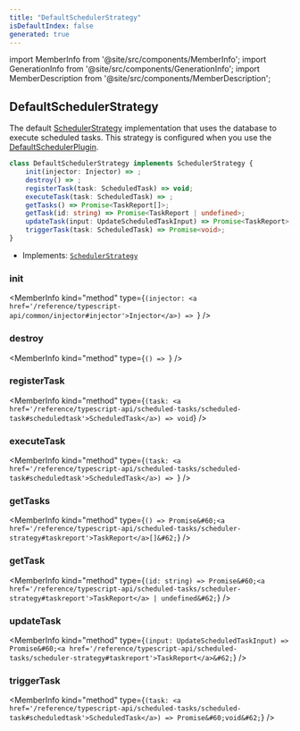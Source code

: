 ```yaml
---
title: "DefaultSchedulerStrategy"
isDefaultIndex: false
generated: true
---
```

<!-- This file was generated from the Vendure source. Do not modify. Instead, re-run the "docs:build" script -->
import MemberInfo from '@site/src/components/MemberInfo';
import GenerationInfo from '@site/src/components/GenerationInfo';
import MemberDescription from '@site/src/components/MemberDescription';


## DefaultSchedulerStrategy

<GenerationInfo sourceFile="packages/core/src/plugin/default-scheduler-plugin/default-scheduler-strategy.ts" sourceLine="28" packageName="@vendure/core" since="3.3.0" />

The default <a href='/reference/typescript-api/scheduled-tasks/scheduler-strategy#schedulerstrategy'>SchedulerStrategy</a> implementation that uses the database to
execute scheduled tasks. This strategy is configured when you use the
<a href='/reference/typescript-api/scheduled-tasks/default-scheduler-plugin#defaultschedulerplugin'>DefaultSchedulerPlugin</a>.

```ts title="Signature"
class DefaultSchedulerStrategy implements SchedulerStrategy {
    init(injector: Injector) => ;
    destroy() => ;
    registerTask(task: ScheduledTask) => void;
    executeTask(task: ScheduledTask) => ;
    getTasks() => Promise<TaskReport[]>;
    getTask(id: string) => Promise<TaskReport | undefined>;
    updateTask(input: UpdateScheduledTaskInput) => Promise<TaskReport>;
    triggerTask(task: ScheduledTask) => Promise<void>;
}
```
* Implements: <code><a href='/reference/typescript-api/scheduled-tasks/scheduler-strategy#schedulerstrategy'>SchedulerStrategy</a></code>



<div className="members-wrapper">

### init

<MemberInfo kind="method" type={`(injector: <a href='/reference/typescript-api/common/injector#injector'>Injector</a>) => `}   />


### destroy

<MemberInfo kind="method" type={`() => `}   />


### registerTask

<MemberInfo kind="method" type={`(task: <a href='/reference/typescript-api/scheduled-tasks/scheduled-task#scheduledtask'>ScheduledTask</a>) => void`}   />


### executeTask

<MemberInfo kind="method" type={`(task: <a href='/reference/typescript-api/scheduled-tasks/scheduled-task#scheduledtask'>ScheduledTask</a>) => `}   />


### getTasks

<MemberInfo kind="method" type={`() => Promise&#60;<a href='/reference/typescript-api/scheduled-tasks/scheduler-strategy#taskreport'>TaskReport</a>[]&#62;`}   />


### getTask

<MemberInfo kind="method" type={`(id: string) => Promise&#60;<a href='/reference/typescript-api/scheduled-tasks/scheduler-strategy#taskreport'>TaskReport</a> | undefined&#62;`}   />


### updateTask

<MemberInfo kind="method" type={`(input: UpdateScheduledTaskInput) => Promise&#60;<a href='/reference/typescript-api/scheduled-tasks/scheduler-strategy#taskreport'>TaskReport</a>&#62;`}   />


### triggerTask

<MemberInfo kind="method" type={`(task: <a href='/reference/typescript-api/scheduled-tasks/scheduled-task#scheduledtask'>ScheduledTask</a>) => Promise&#60;void&#62;`}   />




</div>
